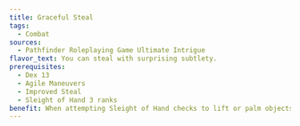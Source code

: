 ```yaml
---
title: Graceful Steal
tags:
  - Combat
sources:
  - Pathfinder Roleplaying Game Ultimate Intrigue
flavor_text: You can steal with surprising subtlety.
prerequisites:
  - Dex 13
  - Agile Maneuvers
  - Improved Steal
  - Sleight of Hand 3 ranks
benefit: When attempting Sleight of Hand checks to lift or palm objects, you can use your Combat Maneuver Bonus for a steal combat maneuver in place of your Sleight of Hand modifier, though if you do so, you must use your Dexterity modifier and not your Strength modifier. You can steal items with 4 the steal combat maneuver even if they are hidden in a bag or pack (provided you can reach the item within), but the opponent gains at least a +5 bonus to its CMD (as for a fastened object) in this case.
---
```


